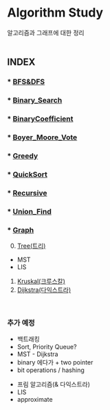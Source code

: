 # Algorithm Study

알고리즘과 그래프에 대한 정리
<br><br>


## INDEX  

### * [BFS&DFS](BFS%26DFS.md)
### * [Binary_Search](Binaray_Search.md)
### * [BinaryCoefficient](BinaryCoefficient(이항계수).md)
### * [Boyer_Moore_Vote](Boyer_Moore_Vote.md)
### * [Greedy](Greedy.md)
### * [QuickSort](QuickSort.md)
### * [Recursive](Recursive.md)
### * [Union_Find](Union_Find.md)<br>

### * [Graph](./Graph/)
0. [Tree(트리)](Graph/Tree.md)
  - MST
  - LIS
1. [Kruskal(크루스칼)](Graph/Kruskal.md)
2. [Dijkstra(다익스트라)](Graph/Dijkstra.md)

<br>

### 추가 예정
- 백트래킹
- Sort, Priority Queue?
- MST - Dijkstra
- binary 에다가 + two pointer
- bit operations / hashing


+ 프림 알고리즘(& 다익스트라)
+ LIS
+ approximate
